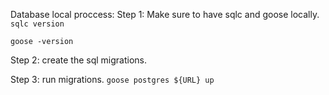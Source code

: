 Database local proccess:
Step 1: Make sure to have sqlc and goose locally.
`sqlc version`

`goose -version`

Step 2: create the sql migrations.

Step 3: run migrations.
`goose postgres ${URL} up`
